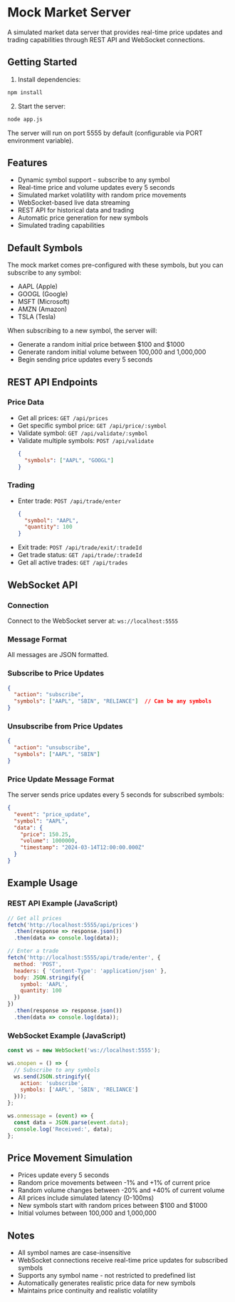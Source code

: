 # Mock Market Server

A simulated market data server that provides real-time price updates and trading capabilities through REST API and WebSocket connections.

## Getting Started

1. Install dependencies:
```bash
npm install
```

2. Start the server:
```bash
node app.js
```

The server will run on port 5555 by default (configurable via PORT environment variable).

## Features

- Dynamic symbol support - subscribe to any symbol
- Real-time price and volume updates every 5 seconds
- Simulated market volatility with random price movements
- WebSocket-based live data streaming
- REST API for historical data and trading
- Automatic price generation for new symbols
- Simulated trading capabilities

## Default Symbols

The mock market comes pre-configured with these symbols, but you can subscribe to any symbol:
- AAPL (Apple)
- GOOGL (Google)
- MSFT (Microsoft)
- AMZN (Amazon)
- TSLA (Tesla)

When subscribing to a new symbol, the server will:
- Generate a random initial price between $100 and $1000
- Generate random initial volume between 100,000 and 1,000,000
- Begin sending price updates every 5 seconds

## REST API Endpoints

### Price Data
- Get all prices: `GET /api/prices`
- Get specific symbol price: `GET /api/price/:symbol`
- Validate symbol: `GET /api/validate/:symbol`
- Validate multiple symbols: `POST /api/validate`
  ```json
  {
    "symbols": ["AAPL", "GOOGL"]
  }
  ```

### Trading
- Enter trade: `POST /api/trade/enter`
  ```json
  {
    "symbol": "AAPL",
    "quantity": 100
  }
  ```
- Exit trade: `POST /api/trade/exit/:tradeId`
- Get trade status: `GET /api/trade/:tradeId`
- Get all active trades: `GET /api/trades`

## WebSocket API

### Connection
Connect to the WebSocket server at: `ws://localhost:5555`

### Message Format
All messages are JSON formatted.

### Subscribe to Price Updates
```json
{
  "action": "subscribe",
  "symbols": ["AAPL", "SBIN", "RELIANCE"]  // Can be any symbols
}
```

### Unsubscribe from Price Updates
```json
{
  "action": "unsubscribe",
  "symbols": ["AAPL", "SBIN"]
}
```

### Price Update Message Format
The server sends price updates every 5 seconds for subscribed symbols:
```json
{
  "event": "price_update",
  "symbol": "AAPL",
  "data": {
    "price": 150.25,
    "volume": 1000000,
    "timestamp": "2024-03-14T12:00:00.000Z"
  }
}
```

## Example Usage

### REST API Example (JavaScript)
```javascript
// Get all prices
fetch('http://localhost:5555/api/prices')
  .then(response => response.json())
  .then(data => console.log(data));

// Enter a trade
fetch('http://localhost:5555/api/trade/enter', {
  method: 'POST',
  headers: { 'Content-Type': 'application/json' },
  body: JSON.stringify({
    symbol: 'AAPL',
    quantity: 100
  })
})
  .then(response => response.json())
  .then(data => console.log(data));
```

### WebSocket Example (JavaScript)
```javascript
const ws = new WebSocket('ws://localhost:5555');

ws.onopen = () => {
  // Subscribe to any symbols
  ws.send(JSON.stringify({
    action: 'subscribe',
    symbols: ['AAPL', 'SBIN', 'RELIANCE']
  }));
};

ws.onmessage = (event) => {
  const data = JSON.parse(event.data);
  console.log('Received:', data);
};
```

## Price Movement Simulation

- Prices update every 5 seconds
- Random price movements between -1% and +1% of current price
- Random volume changes between -20% and +40% of current volume
- All prices include simulated latency (0-100ms)
- New symbols start with random prices between $100 and $1000
- Initial volumes between 100,000 and 1,000,000

## Notes
- All symbol names are case-insensitive
- WebSocket connections receive real-time price updates for subscribed symbols
- Supports any symbol name - not restricted to predefined list
- Automatically generates realistic price data for new symbols
- Maintains price continuity and realistic volatility 